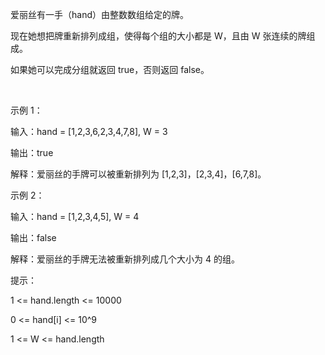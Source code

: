 爱丽丝有一手（hand）由整数数组给定的牌。 

现在她想把牌重新排列成组，使得每个组的大小都是 W，且由 W 张连续的牌组成。

如果她可以完成分组就返回 true，否则返回 false。

 

示例 1：

输入：hand = [1,2,3,6,2,3,4,7,8], W = 3

输出：true

解释：爱丽丝的手牌可以被重新排列为 [1,2,3]，[2,3,4]，[6,7,8]。

示例 2：

输入：hand = [1,2,3,4,5], W = 4

输出：false

解释：爱丽丝的手牌无法被重新排列成几个大小为 4 的组。
 

提示：

1 <= hand.length <= 10000

0 <= hand[i] <= 10^9

1 <= W <= hand.length
